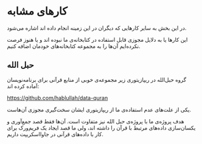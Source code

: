 # کارهای مشابه

در این بخش به سایر کارهایی که دیگران در این زمینه انجام داده اند اشاره می‌شود.

این کارها یا به دلایل مجوزی قابل استفاده در کتابخانه‌ی ما نبوده اند و یا هنوز فرصت نکرده‌ایم آن‌ها را به مجموعه کتابخانه‌های خودمان اضافه کنیم.

## حبل الله

گروه حبل‌الله در ریپازیتوری زیر مجموعه‌ی خوبی از منابع قرآنی برای برنامه‌نویسان آماده کرده اند:

https://github.com/hablullah/data-quran

یکی از علت‌های عدم استفاده‌ی ما از ریپازیتوری ایشان سخت‌گیری مجوزی آن‌هاست.

هدف پروژه‌ی ما با پروژه‌ی حبل الله نیز متفاوت است. آن‌ها فقط قصد جمع‌آوری و یکسان‌سازی داده‌های مرتبط با قرآن را داشته اند، ولی ما قصد ایجاد یک فریم‌ورک برای کار با داده‌های قرآنی در جاوااسکریپت داریم.
